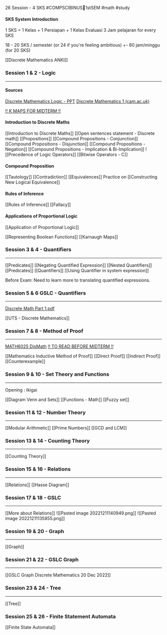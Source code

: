 26 Session - 4 SKS
#COMPSCIBINUS🏫1stSEM #math #study 
#### SKS System Introduction
1 SKS = 1 Kelas + 1 Persiapan + 1 Kelas Evaluasi
3 Jam pelajaran for every SKS

18 - 20 SKS / semester (or 24 if you're feeling ambitious)
+- 60 jam/minggu (for 20 SKS)

[[Discrete Mathematics ANKI]]

### Session 1 & 2 - Logic
---
#### Sources
[Discrete Mathematics Logic - PPT](https://newbinusmaya.binus.ac.id/lms/view-article/370cf767-4aa4-442c-beb8-3f86f72f899f/042ebe53-969c-4f20-befb-e92f0b71b2fb/f841cbf9-79ec-4e57-ace9-6060635d8769)
[Discrete Mathematics 1 (cam.ac.uk)](https://www.cl.cam.ac.uk/teaching/0809/DiscMathI/slides.pdf)

[!! K MAPS FOR MIDTERM !!](https://docs.google.com/presentation/d/1Tk6VNv0AfDnV2L1UaX1eAlN-gin5vjTV/edit#slide=id.p1)


#### Introduction to Discrete Maths
[[Introduction to Discrete Maths]]
[[Open sentences statement - Discrete math]]
[[Propositions]]
[[Compound Propositions - Conjunction]]
[[Compound Propositions - Disjunction]]
[[Compound Propositions - Negation]]
[[Compound Propositions - Implication & Bi-Implication]]
![[Precedence of Logic Operators]]
[[Bitwise Operators - C]]

#### Compound Proposition
[[Tautology]]
[[Contradiction]]
[[Equivalences]]
Practice on [[Constructing New Logical Equivalence]]

#### Rules of Inference
[[Rules of Inference]]
[[Fallacy]]

#### Applications of Proportional Logic
[[Application of Proportional Logic]]

[[Representing Boolean Functions]]
[[Karnaugh Maps]]

### Session 3 & 4 - Quantifiers
---
[[Predicates]]
[[Negating Quantified Expression]]
[[Nested Quantifiers]]
[[Predicates]]
[[Quantifiers]]
[[Using Quantifier in system expression]]

Before Exam: Need to learn more to translating quantified expressions.
### Session 5 & 6 GSLC - Quantifiers
---
[Discrete Math Part 1.pdf](file:///C:/Users/vince/Documents/BINUS/Assignments/Semester%201/GSLC/Discrete%20Math%20Part%201.pdf)

[[UTS - Discrete Mathematics]]

### Session 7 & 8 - Method of Proof
---
[MATH6025 DisMath](https://drive.google.com/drive/folders/1S2jUMRxxegIDNN1A4xrND-qJ0smAcshu)
[!!  TO READ BEFORE MIDTERM !!](https://newbinusmaya.binus.ac.id/lms/view-article/370cf767-4aa4-442c-beb8-3f86f72f899f/07e39266-d3ec-41cf-972a-6113390b6c40/fadbbbde-216f-400e-952e-b3b81ae77715)


[[Mathematics Inductive Method of Proof]]
[[Direct Proof]]
[[Indirect Proof]]
[[Counterexample]]

### Session 9 & 10 - Set Theory and Functions
---
Opening : Ikigai

[[Diagram Venn and Sets]]
[[Functions - Math]]
[[Fuzzy set]]

### Session 11 & 12 - Number Theory
---
[[Modular Arithmetic]]
[[Prime Numbers]]
[[GCD and LCM]]
### Session 13 & 14 - Counting Theory
---
[[Counting Theory]]

### Session 15 & 16 - Relations
---
[[Relations]]
[[Hasse Diagram]]

### Session 17 & 18 - GSLC
---
[[More about Relations]]
![[Pasted image 20221211140949.png]]
![[Pasted image 20221211135855.png]]

### Session 19 & 20 - Graph
---
[[Graph]]
### Session 21 & 22 - GSLC Graph
---
[[GSLC Graph Discrete Mathematics 20 Dec 2022]]

### Session 23 & 24 - Tree
---
[[Tree]]

### Session 25 & 26 - Finite Statement Automata
[[Finite State Automata]]

